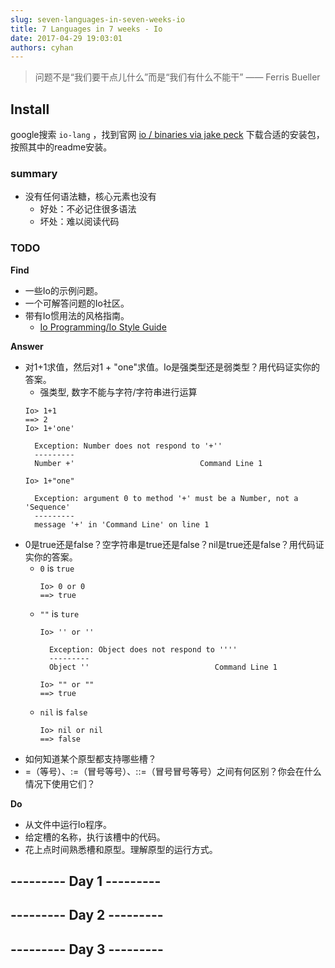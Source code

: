 ```yaml
---
slug: seven-languages-in-seven-weeks-io
title: 7 Languages in 7 weeks - Io
date: 2017-04-29 19:03:01
authors: cyhan
---
```

> 问题不是“我们要干点儿什么”而是“我们有什么不能干”
> —— Ferris Bueller

<!-- truncate -->

## Install
google搜索 `io-lang` ，找到官网 [io / binaries via jake peck](http://iolanguage.org/binaries.html)
下载合适的安装包，按照其中的readme安装。


### summary

- 没有任何语法糖，核心元素也没有
    - 好处：不必记住很多语法
    - 坏处：难以阅读代码

### TODO
**Find**

- 一些Io的示例问题。
- 一个可解答问题的Io社区。
- 带有Io惯用法的风格指南。
    - [Io Programming/Io Style Guide](https://en.wikibooks.org/wiki/Io_Programming/Io_Style_Guide)

**Answer**

- 对1+1求值，然后对1 + "one"求值。Io是强类型还是弱类型？用代码证实你的答案。
  -  强类型, 数字不能与字符/字符串进行运算
    ``` plain Io 
    Io> 1+1
    ==> 2
    Io> 1+'one'

      Exception: Number does not respond to '+''
      ---------
      Number +'                            Command Line 1

    Io> 1+"one"

      Exception: argument 0 to method '+' must be a Number, not a 'Sequence'
      ---------
      message '+' in 'Command Line' on line 1
  ```
- 0是true还是false？空字符串是true还是false？nil是true还是false？用代码证实你的答案。
  - `0` is `true`
    ``` plain Io 
    Io> 0 or 0
    ==> true
    ```
  - `""` is `ture`
    ``` plain Io
    Io> '' or ''

      Exception: Object does not respond to ''''
      ---------
      Object ''                            Command Line 1

    Io> "" or ""
    ==> true
    ```
  - `nil` is `false`
    ``` plain Io 
    Io> nil or nil
    ==> false
    ```
- 如何知道某个原型都支持哪些槽？
- =（等号）、:=（冒号等号）、::=（冒号冒号等号）之间有何区别？你会在什么情况下使用它们？


**Do**

- 从文件中运行Io程序。
- 给定槽的名称，执行该槽中的代码。
- 花上点时间熟悉槽和原型。理解原型的运行方式。

## --------- Day 1 ---------

## --------- Day 2 ---------

## --------- Day 3 ---------
